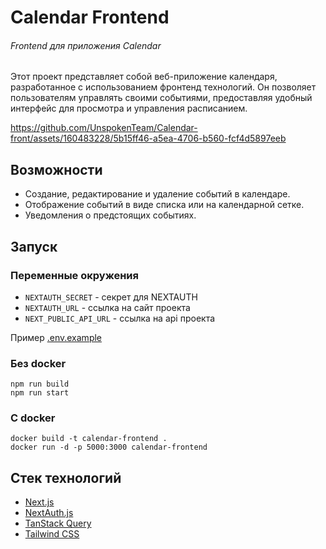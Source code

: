 # Calendar Frontend

###### Frontend для приложения Calendar

 Этот проект представляет собой веб-приложение календаря, разработанное с использованием фронтенд технологий. Он позволяет пользователям управлять своими событиями, предоставляя удобный интерфейс для просмотра и управления расписанием.


https://github.com/UnspokenTeam/Calendar-front/assets/160483228/5b15ff46-a5ea-4706-b560-fcf4d5897eeb


## Возможности

- Создание, редактирование и удаление событий в календаре.
- Отображение событий в виде списка или на календарной сетке.
- Уведомления о предстоящих событиях.

## Запуск

### Переменные окружения
- `NEXTAUTH_SECRET` - секрет для NEXTAUTH
- `NEXTAUTH_URL` - ссылка на сайт проекта
- `NEXT_PUBLIC_API_URL` - ссылка на api проекта

Пример [.env.example](.env.example)

### Без docker
```shell
npm run build
npm run start
```

### C docker
```shell
docker build -t calendar-frontend .
docker run -d -p 5000:3000 calendar-frontend
```
## Стек технологий

- [Next.js](https://nextjs.org)
- [NextAuth.js](https://next-auth.js.org)
- [TanStack Query](https://tanstack.com/query/latest)
- [Tailwind CSS](https://tailwindcss.com)
